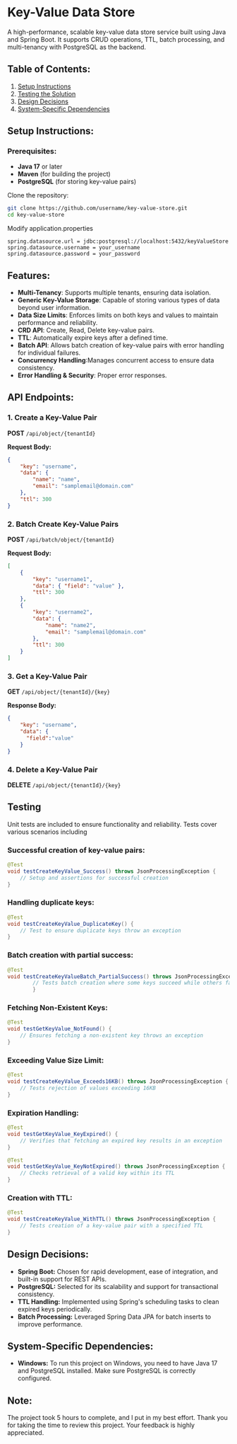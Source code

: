 # Key-Value Data Store

A high-performance, scalable key-value data store service built using Java and Spring Boot. It supports CRUD operations, TTL, batch processing, and multi-tenancy with PostgreSQL as the backend.

## Table of Contents:
1. [Setup Instructions](#setup-instructions)
2. [Testing the Solution](#testing-the-solution)
3. [Design Decisions](#design-decisions)
4. [System-Specific Dependencies](#system-specific-dependencies)

## Setup Instructions:

### Prerequisites:
- **Java 17** or later
- **Maven** (for building the project)
- **PostgreSQL** (for storing key-value pairs)

Clone the repository:
```bash
git clone https://github.com/username/key-value-store.git
cd key-value-store
```

Modify application.properties
```
spring.datasource.url = jdbc:postgresql://localhost:5432/keyValueStore
spring.datasource.username = your_username
spring.datasource.password = your_password
```

## Features:
- **Multi-Tenancy**: Supports multiple tenants, ensuring data isolation.
- **Generic Key-Value Storage**: Capable of storing various types of data beyond user information.
- **Data Size Limits**: Enforces limits on both keys and values to maintain performance and reliability.
- **CRD API**: Create, Read, Delete key-value pairs.
- **TTL**: Automatically expire keys after a defined time.
- **Batch API**: Allows batch creation of key-value pairs with error handling for individual failures.
- **Concurrency Handling**:Manages concurrent access to ensure data consistency.
- **Error Handling & Security**: Proper error responses.

## API Endpoints:

### 1. Create a Key-Value Pair
**POST** `/api/object/{tenantId}`

**Request Body:**
```json
{ 
    "key": "username", 
    "data": {
        "name": "name",
        "email": "samplemail@domain.com"
    },
    "ttl": 300 
}
```
### 2. Batch Create Key-Value Pairs
**POST** `/api/batch/object/{tenantId}`

**Request Body:**
```json
[
    { 
        "key": "username1",
        "data": { "field": "value" },
        "ttl": 300
    },
    {
        "key": "username2",
        "data": {
            "name": "name2",
            "email": "samplemail@domain.com"
        }, 
        "ttl": 300
    }
]
```
### 3. Get a Key-Value Pair
**GET** `/api/object/{tenantId}/{key}`

**Response Body:**
```json
{
    "key": "username",
    "data": {
      "field":"value"
    }
}
```
### 4. Delete a Key-Value Pair
**DELETE** `/api/object/{tenantId}/{key}`

## Testing
Unit tests are included to ensure functionality and reliability. Tests cover various scenarios including
### Successful creation of key-value pairs:
```java
@Test
void testCreateKeyValue_Success() throws JsonProcessingException {
    // Setup and assertions for successful creation
}
```
### Handling duplicate keys:
```java
@Test
void testCreateKeyValue_DuplicateKey() {
    // Test to ensure duplicate keys throw an exception
}
```
### Batch creation with partial success:
```java
@Test
void testCreateKeyValueBatch_PartialSuccess() throws JsonProcessingException {
        // Tests batch creation where some keys succeed while others fail
        }
```
### Fetching Non-Existent Keys:
```java
@Test
void testGetKeyValue_NotFound() {
    // Ensures fetching a non-existent key throws an exception
}
```
### Exceeding Value Size Limit:
```java
@Test
void testCreateKeyValue_Exceeds16KB() throws JsonProcessingException {
    // Tests rejection of values exceeding 16KB
}
```
### Expiration Handling:
```java
@Test
void testGetKeyValue_KeyExpired() {
    // Verifies that fetching an expired key results in an exception
}

@Test
void testGetKeyValue_KeyNotExpired() throws JsonProcessingException {
    // Checks retrieval of a valid key within its TTL
}
```
### Creation with TTL:
```java
@Test
void testCreateKeyValue_WithTTL() throws JsonProcessingException {
    // Tests creation of a key-value pair with a specified TTL
}
```



## Design Decisions:
- **Spring Boot:** Chosen for rapid development, ease of integration, and built-in support for REST APIs.
- **PostgreSQL:** Selected for its scalability and support for transactional consistency.
- **TTL Handling:** Implemented using Spring's scheduling tasks to clean expired keys periodically.
- **Batch Processing:** Leveraged Spring Data JPA for batch inserts to improve performance.

## System-Specific Dependencies:
- **Windows:** To run this project on Windows, you need to have Java 17 and PostgreSQL installed. Make sure PostgreSQL is correctly configured.

## Note:
The project took 5 hours to complete, and I put in my best effort. Thank you for taking the time to review this project. Your feedback is highly appreciated.
